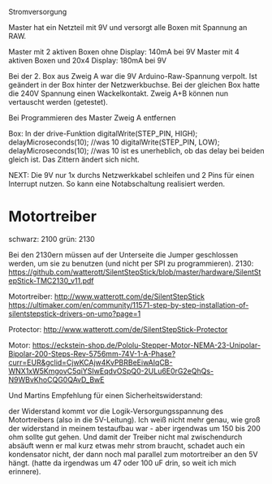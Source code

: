 
Stromversorgung

Master hat ein Netzteil mit 9V und versorgt alle Boxen mit Spannung an RAW.


Master mit 2 aktiven Boxen ohne Display: 140mA bei 9V
Master mit 4 aktiven Boxen und 20x4 Display: 180mA bei 9V



Bei der 2. Box aus Zweig A war die 9V Arduino-Raw-Spannung verpolt. Ist geändert in der Box hinter der Netzwerkbuchse.
Bei der gleichen Box hatte die 240V Spannung einen Wackelkontakt.
Zweig A+B können nun vertauscht werden (getestet).

Bei Programmieren des Master Zweig A entfernen



Box: In der drive-Funktion
  digitalWrite(STEP_PIN, HIGH);
  delayMicroseconds(10);   //was 10
  digitalWrite(STEP_PIN, LOW);
  delayMicroseconds(10);   //was 10
ist es unerheblich, ob das delay bei beiden gleich ist. Das Zittern ändert sich nicht.


NEXT:
Die 9V nur 1x durchs Netzwerkkabel schleifen und 2 Pins für einen Interrupt nutzen.
So kann eine Notabschaltung realisiert werden.



# Motortreiber
schwarz: 2100
grün: 2130

Bei den 2130ern müssen auf der Unterseite die Jumper geschlossen werden, um sie zu benutzen (und nicht per SPI zu programmieren).
2130: https://github.com/watterott/SilentStepStick/blob/master/hardware/SilentStepStick-TMC2130_v11.pdf




Motortreiber:
http://www.watterott.com/de/SilentStepStick
https://ultimaker.com/en/community/11571-step-by-step-installation-of-silentstepstick-drivers-on-umo?page=1

Protector:
http://www.watterott.com/de/SilentStepStick-Protector

Motor:
https://eckstein-shop.de/Pololu-Stepper-Motor-NEMA-23-Unipolar-Bipolar-200-Steps-Rev-5756mm-74V-1-A-Phase?curr=EUR&gclid=CjwKCAjw4KvPBRBeEiwAIqCB-WNX1xW5KmgovC5qiYSIwEqdvOSpQ0-2ULu6E0rG2eQhQs-N9WBvKhoCQG0QAvD_BwE

Und Martins Empfehlung für einen Sicherheitswiderstand:

der Widerstand kommt vor die Logik-Versorgungsspannung des Motortreibers
(also in die 5V-Leitung). Ich weiß nicht mehr genau, wie groß der
widerstand in meinem testaufbau war - aber irgendwas um 150 bis 200 ohm
sollte gut gehen. Und damit der Treiber nicht mal zwischendurch absäuft
wenn er mal kurz etwas mehr strom braucht, schadet auch ein kondensator
nicht, der dann noch mal parallel zum motortreiber an den 5V hängt.
(hatte da irgendwas um 47 oder 100 uF drin, so weit ich mich erinnere).
